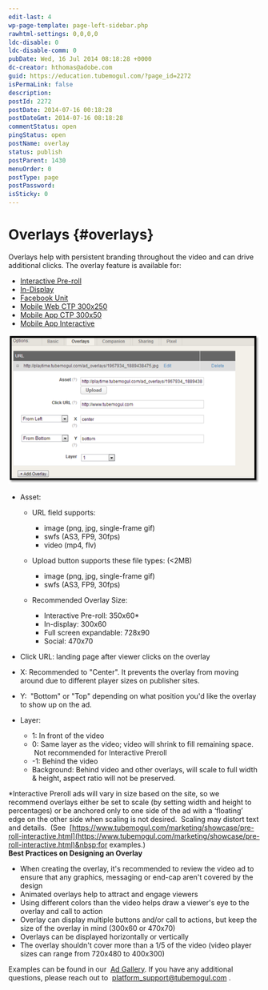 ```yaml
---
edit-last: 4
wp-page-template: page-left-sidebar.php
rawhtml-settings: 0,0,0,0
ldc-disable: 0
ldc-disable-comm: 0
pubDate: Wed, 16 Jul 2014 08:18:28 +0000
dc-creator: hthomas@adobe.com
guid: https://education.tubemogul.com/?page_id=2272
isPermaLink: false
description: 
postId: 2272
postDate: 2014-07-16 00:18:28
postDateGmt: 2014-07-16 08:18:28
commentStatus: open
pingStatus: open
postName: overlay
status: publish
postParent: 1430
menuOrder: 0
postType: page
postPassword: 
isSticky: 0
---
```


# Overlays {#overlays}

Overlays help with persistent branding throughout the video and can drive additional clicks. The overlay feature is available for:

* [Interactive Pre-roll](../../../user-guide/planning/ad-formats/in-stream/interactive-pre-roll.md)
* [In-Display](../../../user-guide/planning/ad-formats/in-display.md)
* [Facebook Unit](../../../user-guide/planning/ad-formats/social.md)
* [Mobile Web CTP 300x250](mobile-setup/mobile-web-ctp.md)
* [Mobile App CTP 300x50](mobile-setup/mobile-app-ctp.md)
* [Mobile App Interactive](mobile-setup/mobile-app-interactive.md)

[ ![overlay](assets/overlay.png)](assets/overlay.png)

* Asset:

    * URL field supports:

        * image (png, jpg, single-frame gif)
        * swfs (AS3, FP9, 30fps)
        * video (mp4, flv)

    * Upload button supports these file types: (<2MB)

        * image (png, jpg, single-frame gif)
        * swfs (AS3, FP9, 30fps)

    * Recommended Overlay Size:

        * Interactive Pre-roll: 350x60&#42;
        * In-display: 300x60
        * Full screen expandable: 728x90
        * Social: 470x70

* Click URL: landing page after viewer clicks on the overlay
* X: Recommended to "Center". It prevents the overlay from moving around due to different player sizes on publisher sites.
* Y: &nbsp;"Bottom" or "Top" depending on what position you'd like the overlay to show up on the ad.
* Layer:

    * 1: In front of the video
    * 0: Same layer as the video; video will shrink to fill remaining space. &nbsp;Not recommended for Interactive Preroll
    * -1: Behind the video
    * Background: Behind video and other overlays, will scale to full width & height, aspect ratio will not be preserved.

&#42;Interactive Preroll ads will vary in size based on the site, so we recommend overlays either be set to scale (by setting width and height to percentages) or be anchored only to one side of the ad with a ‘floating’ edge on the other side when scaling is not desired. &nbsp;Scaling may distort text and details. &nbsp;(See&nbsp; [https://www.tubemogul.com/marketing/showcase/pre-roll-interactive.html](https://www.tubemogul.com/marketing/showcase/pre-roll-interactive.html)&nbsp;for examples.)   
**Best Practices on Designing an Overlay**

* When creating the overlay, it's recommended to review the video ad to ensure that any graphics, messaging or end-cap aren't covered by the design
* Animated overlays help to attract and engage viewers
* Using different colors than the video helps draw a viewer's eye to the overlay and call to action
* Overlay can display multiple buttons and/or call to actions, but keep the size of the overlay in mind (300x60 or 470x70)
* Overlays can be displayed horizontally or vertically
* The overlay shouldn't cover more than a 1/5 of the video (video player sizes can range from 720x480 to 400x300)

Examples can be found in our&nbsp; [Ad Gallery](https://gallery.tubemogul.com/overlay-animated.html).
If you have any additional questions, please reach out to&nbsp; [platform_support@tubemogul.com](mailto:platform_support@tubemogul.com.)&nbsp;. 
